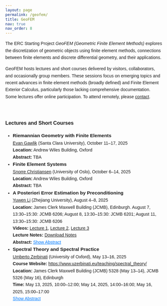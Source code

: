```yaml
---
layout: page
permalink: /geofem/
title: GeoFEM
nav: true
nav_order: 8
---
```

<html lang="en">
<head>
    <meta charset="UTF-8">
    <meta name="viewport" content="width=device-width, initial-scale=1.0">
    <title>GeoFEM Homepage</title>
    <style>
        body {
            font-family: Arial, sans-serif;
            line-height: 1.6;
            margin: 20px;
        }
        .abstract {
            display: none;
            margin-top: 10px;
            padding: 10px;
            background-color: #f9f9f9;
            border-left: 3px solid #007bff;
        }
        .toggle-abstract {
            color: #007bff;
            cursor: pointer;
            text-decoration: underline;
        }
        .toggle-abstract:hover {
            color: #0056b3;
        }
        .lecture-title {
            font-weight: bold;
            font-size: 1.1em;
        }
    </style>
</head>
<body>
    <p>
        The ERC Starting Project <i>GeoFEM (Geometric Finite Element Methods)</i> explores the discretization of geometric objects using finite element methods, connections between finite elements and discrete differential geometry, and their applications.
    </p>
    <p>
        GeoFEM hosts lectures and short courses delivered by visitors, collaborators, and occasionally group members. These sessions focus on emerging topics and recent advances in finite element methods (broadly defined) and Finite Element Exterior Calculus, particularly those lacking comprehensive documentation. Some lectures offer online participation. To attend remotely, please <a href="mailto:kaibo.hu@maths.ox.ac.uk">contact</a>.
    </p>
    <br>
    <h3>Lectures and Short Courses</h3>
    <ul>
        <li>
            <span class="lecture-title">Riemannian Geometry with Finite Elements</span><br>
            <a href="https://webpages.scu.edu/ftp/egawlik/">Evan Gawlik</a> (Santa Clara University), October 11–17, 2025<br>
            <strong>Location:</strong> Andrew Wiles Building, Oxford<br>
            <strong>Abstract:</strong> TBA
        </li>
        <li>
            <span class="lecture-title">Finite Element Systems</span><br>
            <a href="https://www.mn.uio.no/math/english/people/aca/snorrec/">Snorre Christiansen</a> (University of Oslo), October 6–14, 2025<br>
            <strong>Location:</strong> Andrew Wiles Building, Oxford<br>
            <strong>Abstract:</strong> TBA
        </li>
        <li>
            <span class="lecture-title">A Posteriori Error Estimation by Preconditioning</span><br>
            <a href="https://sites.google.com/view/liyuwen/">Yuwen Li</a> (Zhejiang University), August 4–8, 2025<br>
            <strong>Location:</strong> James Clerk Maxwell Building (JCMB), Edinburgh. August 7, 13:30–15:30: JCMB 6206; August 8, 13:30–15:30: JCMB 6201; August 11, 13:30–15:30: JCMB 6206 <br>
            <strong>Videos:</strong> 
            <a href="https://drive.google.com/file/d/1YvWklp2JZ-AH7R1QrRuLEcbA0-bGBtbf/view?usp=sharing">Lecture 1</a>, 
            <a href="https://drive.google.com/file/d/1JDWYS1lTmzWjF_IvnHgS0fo_Qb2PiIlv/view?usp=sharing">Lecture 2</a>, 
            <a href="https://drive.google.com/file/d/1sx2DkO632NvZUIb6UoHH_ILPmy5O-ZfF/view?usp=sharing">Lecture 3</a><br>
            <strong>Lecture Notes:</strong> <a href="https://drive.google.com/file/d/1rlgzKqeud-cRulJgS5VMkIPQqaCfnx2q/view?usp=sharing">Download Notes</a><br>
            <strong>Abstract:</strong> <span class="toggle-abstract" onclick="toggleAbstract('abstract0')">Show Abstract</span>
            <div id="abstract0" class="abstract">
                This short course explores preconditioning and a posteriori error estimation in finite element methods, focusing on H(curl) and H(div) spaces. We begin by reviewing fundamental concepts in a posteriori error estimates for adaptive methods and iterative solvers for linear algebraic systems. The course emphasizes the interplay between iterative solvers and a posteriori error estimates, demonstrating the derivation of novel parameter-robust and p-robust error estimators in H(curl) and H(div) using nodal auxiliary space preconditioning at the continuous level. For comparison, we also examine classical a posteriori error analysis in H(grad), H(curl), and H(div).
            </div>
        </li>
        <li>
            <span class="lecture-title">Spectral Theory and Spectral Practice</span><br>
            <a href="https://www.uzerbinati.eu">Umberto Zerbinati</a> (University of Oxford), May 13–16, 2025<br>
            <strong>Course Website:</strong> <a href="https://www.uzerbinati.eu/teaching/spectral_theory/">https://www.uzerbinati.eu/teaching/spectral_theory/</a><br>
            <strong>Location:</strong> James Clerk Maxwell Building (JCMB) 5328 (May 13–14), JCMB 5326 (May 16), Edinburgh<br>
            <strong>Time:</strong> May 13, 2025, 10:00–12:00; May 14, 2025, 14:00–16:00; May 16, 2025, 15:00–17:00<br>
            <span class="toggle-abstract" onclick="toggleAbstract('abstract1')">Show Abstract</span>
            <div id="abstract1" class="abstract">
                This short course explores finite element discretizations of eigenvalue problems involving non-normal operators, with a focus on the advection-diffusion equation as a guiding example. We begin by revisiting fundamental spectral notions—self-adjointness, normality, spectra, and pseudospectra—with particular emphasis on how an operator’s spectrum informs the physical behavior of time-dependent PDEs. The core of the course is devoted to the classical analysis of finite element approximations: we present the Bramble-Osborn results for non-self-adjoint eigenvalue problems, including full proofs, and discuss their implications for convergence and approximation quality. For comparison, we also review the celebrated Babuška-Osborn theory for self-adjoint cases. If time permits, we will conclude with a discussion on iterative solvers and preconditioning strategies tailored to non-normal eigenvalue problems. The course requires a basic background in functional analysis and finite element methods.
            </div>
        </li>
    </ul>
    <script>
        function toggleAbstract(id) {
            const abstract = document.getElementById(id);
            const toggleText = abstract.previousElementSibling;
            if (abstract.style.display === 'none' || abstract.style.display === '') {
                abstract.style.display = 'block';
                toggleText.textContent = 'Hide Abstract';
            } else {
                abstract.style.display = 'none';
                toggleText.textContent = 'Show Abstract';
            }
        }
    </script>
</body>
</html>